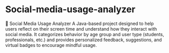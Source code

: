 # Social-media-usage-analyzer
📱 Social Media Usage Analyzer A Java-based project designed to help users reflect on their screen time and understand how they interact with social media. It categorizes behavior by age group and user type (students, professionals, etc.) and provides personalized feedback, suggestions, and virtual badges to encourage mindful usage. 
